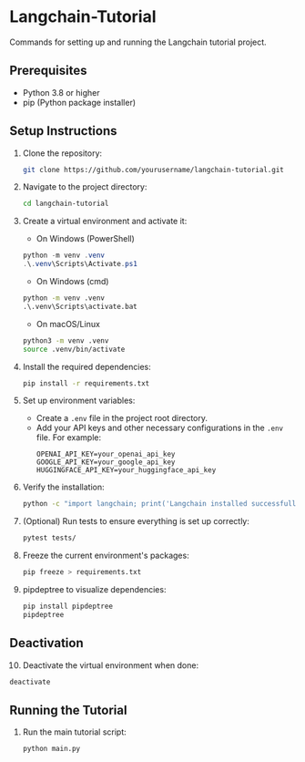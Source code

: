 # Langchain-Tutorial

Commands for setting up and running the Langchain tutorial project.
## Prerequisites
- Python 3.8 or higher
- pip (Python package installer)
## Setup Instructions
1. Clone the repository:
   ```bash
   git clone https://github.com/yourusername/langchain-tutorial.git
   ```
2. Navigate to the project directory:
   ```bash
   cd langchain-tutorial
   ```

3. Create a virtual environment and activate it:
    - On Windows (PowerShell)
    ```powershell
    python -m venv .venv
    .\.venv\Scripts\Activate.ps1
    ```
    - On Windows (cmd)
    ```cmd
    python -m venv .venv
    .\.venv\Scripts\activate.bat
    ```
    - On macOS/Linux
    ```bash
    python3 -m venv .venv
    source .venv/bin/activate
    ```

4. Install the required dependencies:
   ```bash
   pip install -r requirements.txt
   ```
5. Set up environment variables:
   - Create a `.env` file in the project root directory.
   - Add your API keys and other necessary configurations in the `.env` file. For example:
     ```
     OPENAI_API_KEY=your_openai_api_key
     GOOGLE_API_KEY=your_google_api_key
     HUGGINGFACE_API_KEY=your_huggingface_api_key
     ```
6. Verify the installation:
   ```bash
   python -c "import langchain; print('Langchain installed successfully!')"
   ```
7. (Optional) Run tests to ensure everything is set up correctly:
   ```bash
   pytest tests/
   ```

8. Freeze the current environment's packages:
   ```bash
   pip freeze > requirements.txt
   ```
9. pipdeptree to visualize dependencies:
   ```bash
   pip install pipdeptree
   pipdeptree
   ```

## Deactivation
10. Deactivate the virtual environment when done:
   ```bash
   deactivate
   ```

   
## Running the Tutorial
1. Run the main tutorial script:
   ```bash
   python main.py
   ```
